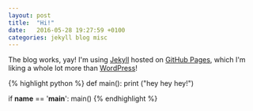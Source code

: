 ```yaml
---
layout: post
title:  "Hi!"
date:   2016-05-28 19:27:59 +0100
categories: jekyll blog misc
---
```

The blog works, yay! I'm using [Jekyll][jekyll-home] hosted on [GitHub Pages][github-pages], which I'm liking a whole lot more than [WordPress][wordpress-home]!

{% highlight python %}
def main():
    print ("hey hey hey!")


if __name__ == '__main__':
    main()
{% endhighlight %}

[jekyll-home]: http://jekyllrb.com/
[github-pages]: https://github.com/pages/
[wordpress-home]: https://wordpress.com/
